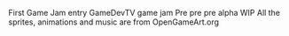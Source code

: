First Game Jam entry
GameDevTV game jam
Pre pre pre alpha WIP
All the sprites, animations and music are from OpenGameArt.org
